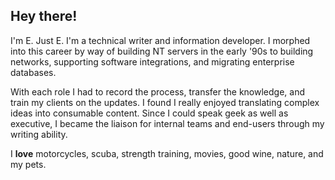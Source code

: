 ## Hey there!

I'm E. Just E. I'm a technical writer and information developer. I morphed into this career by way of building NT servers in the early '90s to building networks, supporting software integrations, and migrating enterprise databases.

With each role I had to record the process, transfer the knowledge, and train my clients on the updates. I found I really enjoyed translating complex ideas into consumable content. Since I could speak geek as well as executive, I became the liaison for internal teams and end-users through my writing ability.

I **love** motorcycles, scuba, strength training, movies, good wine, nature, and my pets.
